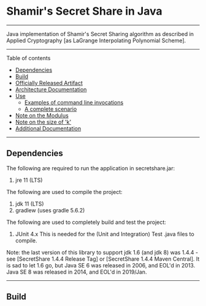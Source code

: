 # Shamir's Secret Share in Java

----

Java implementation of Shamir's Secret Sharing algorithm 
as described in Applied Cryptography [as LaGrange Interpolating Polynomial Scheme].

----

Table of contents

 * [Dependencies](#dependencies)
 * [Build](#build)
 * [Officially Released Artifact](#officially-released-artifact)
 * [Architecture Documentation](#architecture-documentation)
 * [Use](#use)
   * [Examples of command line invocations](#examples-of-command-line-invocations)
   * [A complete scenario](#a-complete-scenario)
 * [Note on the Modulus](#note-on-the-modulus)
 * [Note on the size of 'k'](#note-on-the-size-of-k)
 * [Additional Documentation](#additional-documentation)

----

## Dependencies

The following are required to run the application in secretshare.jar:
 1. jre 11 (LTS)
 

The following are used to compile the project:
 1.  jdk 11 (LTS)
 2.  gradlew (uses gradle 5.6.2)


The following are used to completely build and test the project:
 1.  JUnit 4.x
This is needed for the (Unit and Integration) Test .java files to compile.
 
Note: the last version of this library to support jdk 1.6 (and jdk 8) was 1.4.4 - see [SecretShare 1.4.4 Release Tag] or [SecretShare 1.4.4 Maven Central].  It is sad to let 1.6 go, but Java SE 6 was released in 2006, and EOL'd in 2013.  Java SE 8 was released in 2014, and EOL'd in 2019/Jan.


----

## Build

